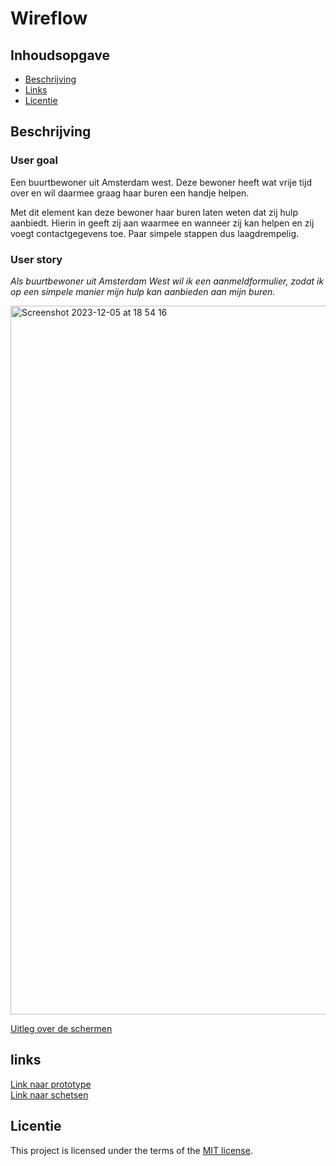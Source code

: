 # Wireflow 

## Inhoudsopgave

 * [Beschrijving](#Beschrijving)
  * [Links](#Links)
  * [Licentie](#licentie)

## Beschrijving

### User goal
Een buurtbewoner uit Amsterdam west. Deze bewoner heeft wat vrije tijd over en wil daarmee graag haar buren een handje helpen.

Met dit element kan deze bewoner haar buren laten weten dat zij hulp aanbiedt. Hierin in geeft zij aan waarmee en wanneer zij kan helpen en zij voegt contactgegevens toe. Paar simpele stappen dus laagdrempelig.
### User story
_Als buurtbewoner uit Amsterdam West wil ik een aanmeldformulier, zodat ik op een simpele manier mijn hulp kan aanbieden aan mijn buren._

<img width="1134" alt="Screenshot 2023-12-05 at 18 54 16" src="https://github.com/xxdaniquee/fix-the-flow-wireflow/assets/128936068/3333ba8c-eb16-440a-9834-3cde9992d9c0">

[Uitleg over de schermen](https://github.com/xxdaniquee/fix-the-flow-wireflow/wiki/2.-Ontwerpen#scherm-1)

## links
[Link naar prototype](https://www.figma.com/proto/9WtpMw2zPXViThyCo1yana/Sprint-5-%7C-Fix-the-flow?type=design&node-id=18-2&t=tcfGAZsa88oE1Zuf-1&scaling=scale-down&page-id=0%3A1&starting-point-node-id=18%3A2&mode=design)<br>
[Link naar schetsen](https://github.com/xxdaniquee/fix-the-flow-wireflow/wiki/2.-Ontwerpen)



## Licentie

This project is licensed under the terms of the [MIT license](./LICENSE).
